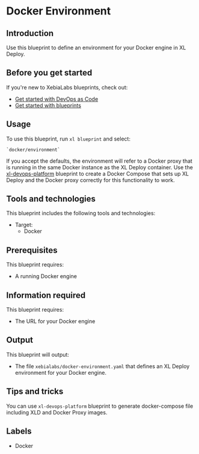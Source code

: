 # Docker Environment

## Introduction

Use this blueprint to define an environment for your Docker engine in XL Deploy.

## Before you get started

If you're new to XebiaLabs blueprints, check out:

* [Get started with DevOps as Code](https://docs.xebialabs.com/xl-platform/concept/get-started-with-devops-as-code.html)
* [Get started with blueprints](https://docs.xebialabs.com/xl-platform/concept/get-started-with-blueprints.html)

## Usage

To use this blueprint, run `xl blueprint` and select:

    `docker/environment`

If you accept the defaults, the environment will refer to a Docker proxy that is running in the same Docker instance as the XL Deploy container. Use the [xl-devops-platform](https://github.com/xebialabs/blueprints/tree/development/xl-devops-platform) blueprint to create a Docker Compose that sets up XL Deploy and the Docker proxy correctly for this functionality to work.

## Tools and technologies

This blueprint includes the following tools and technologies:

* Target:
    * Docker

## Prerequisites

This blueprint requires:

* A running Docker engine

## Information required

This blueprint requires:

* The URL for your Docker engine

## Output

This blueprint will output:

* The file `xebialabs/docker-environment.yaml` that defines an XL Deploy environment for your Docker engine.

## Tips and tricks

You can use `xl-devops-platform` blueprint to generate docker-compose file including XLD and Docker Proxy images.

## Labels

* Docker
